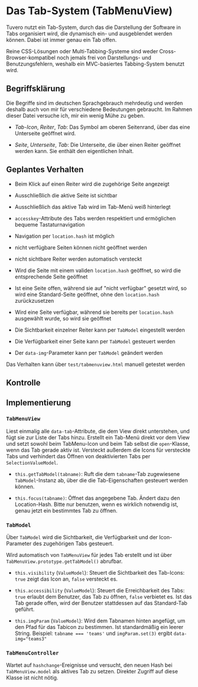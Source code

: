 # Das Tab-System (TabMenuView)

Tuvero nutzt ein Tab-System, durch das die Darstellung der Software in Tabs organisiert wird, die dynamisch ein- und ausgeblendet werden können. Dabei ist immer genau ein Tab offen.

Reine CSS-Lösungen oder Multi-Tabbing-Systeme sind weder Cross-Browser-kompatibel noch jemals frei von Darstellungs- und Benutzungsfehlern, weshalb ein MVC-basiertes Tabbing-System benutzt wird.

## Begriffsklärung

Die Begriffe sind im deutschen Sprachgebrauch mehrdeutig und werden deshalb auch von mir für verschiedene Bedeutungen gebraucht. Im Rahmen dieser Datei versuche ich, mir ein wenig Mühe zu geben.

* _Tab-Icon_, _Reiter_, _Tab_: Das Symbol am oberen Seitenrand, über das eine Unterseite geöffnet wird.

* _Seite_, _Unterseite_, _Tab_: Die Unterseite, die über einen Reiter geöffnet werden kann. Sie enthält den eigentlichen Inhalt.

## Geplantes Verhalten

* Beim Klick auf einen Reiter wird die zugehörige Seite angezeigt

* Ausschließlich die aktive Seite ist sichtbar

* Ausschließlich das aktive Tab wird im Tab-Menü weiß hinterlegt

* `accesskey`-Attribute des Tabs werden respektiert und ermöglichen bequeme Tastaturnavigation

* Navigation per `location.hash` ist möglich

* nicht verfügbare Seiten können nicht geöffnet werden

* nicht sichtbare Reiter werden automatisch versteckt

* Wird die Seite mit einem validen `location.hash` geöffnet, so wird die entsprechende Seite geöffnet

* Ist eine Seite offen, während sie auf "nicht verfügbar" gesetzt wird, so wird eine Standard-Seite geöffnet, ohne den `location.hash` zurückzusetzen

* Wird eine Seite verfügbar, während sie bereits per `location.hash` ausgewählt wurde, so wird sie geöffnet

* Die Sichtbarkeit einzelner Reiter kann per `TabModel` eingestellt werden

* Die Verfügbarkeit einer Seite kann per `TabModel` gesteuert werden

* Der `data-img`-Parameter kann per `TabModel` geändert werden

Das Verhalten kann über `test/tabmenuview.html` manuell getestet werden

## Kontrolle

## Implementierung

### `TabMenuView`

Liest einmalig alle `data-tab`-Attribute, die dem View direkt unterstehen, und fügt sie zur Liste der Tabs hinzu. Erstellt ein Tab-Menü direkt vor dem View und setzt sowohl beim TabMenu-Icon und beim Tab selbst die `open`-Klasse, wenn das Tab gerade aktiv ist. Versteckt außerdem die Icons für versteckte Tabs und verhindert das Öffnen von deaktivierten Tabs per `SelectionValueModel`.

* `this.getTabModel(tabname)`: Ruft die dem `tabname`-Tab zugewiesene `TabModel`-Instanz ab, über die die Tab-Eigenschaften gesteuert werden können.

* `this.focus(tabname)`: Öffnet das angegebene Tab. Ändert dazu den Location-Hash. Bitte nur benutzen, wenn es wirklich notwendig ist, genau jetzt ein bestimmtes Tab zu öffnen.

### `TabModel`

Über `TabModel` wird die Sichtbarkeit, die Verfügbarkeit und der Icon-Parameter des zugehörigen Tabs gesteuert.

Wird automatisch von `TabMenuView` für jedes Tab erstellt und ist über `TabMenuView.prototype.getTabModel()` abrufbar.

* `this.visibility` (`ValueModel`): Steuert die Sichtbarkeit des Tab-Icons: `true` zeigt das Icon an, `false` versteckt es.

* `this.accessibility` (`ValueModel`): Steuert die Erreichbarkeit des Tabs: `true` erlaubt dem Benutzer, das Tab zu öffnen, `false` verbietet es. Ist das Tab gerade offen, wird der Benutzer stattdessen auf das Standard-Tab geführt.

* `this.imgParam` (`ValueModel`): Wird dem Tabnamen hinten angefügt, um den Pfad für das Tabicon zu bestimmen. Ist standardmäßig ein leerer String.
Beispiel: `tabname === 'teams'` und `imgParam.set(3)` ergibt `data-img="teams3"`

### `TabMenuController`

Wartet auf `hashchange`-Ereignisse und versucht, den neuen Hash bei `TabMenuView.model` als aktives Tab zu setzen. Direkter Zugriff auf diese Klasse ist nicht nötig.
